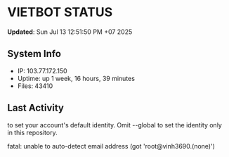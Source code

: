# VIETBOT STATUS
**Updated**: Sun Jul 13 12:51:50 PM +07 2025

## System Info
- IP: 103.77.172.150
- Uptime: up 1 week, 16 hours, 39 minutes
- Files: 43410

## Last Activity

to set your account's default identity.
Omit --global to set the identity only in this repository.

fatal: unable to auto-detect email address (got 'root@vinh3690.(none)')
